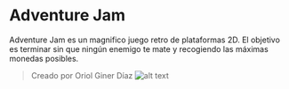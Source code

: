 # Adventure Jam
Adventure Jam es un magnifico juego retro de plataformas 2D. El objetivo es terminar sin que ningún enemigo te mate y recogiendo las máximas monedas posibles.
> Creado por Oriol Giner Díaz
![alt text](http://url/to/img.png)